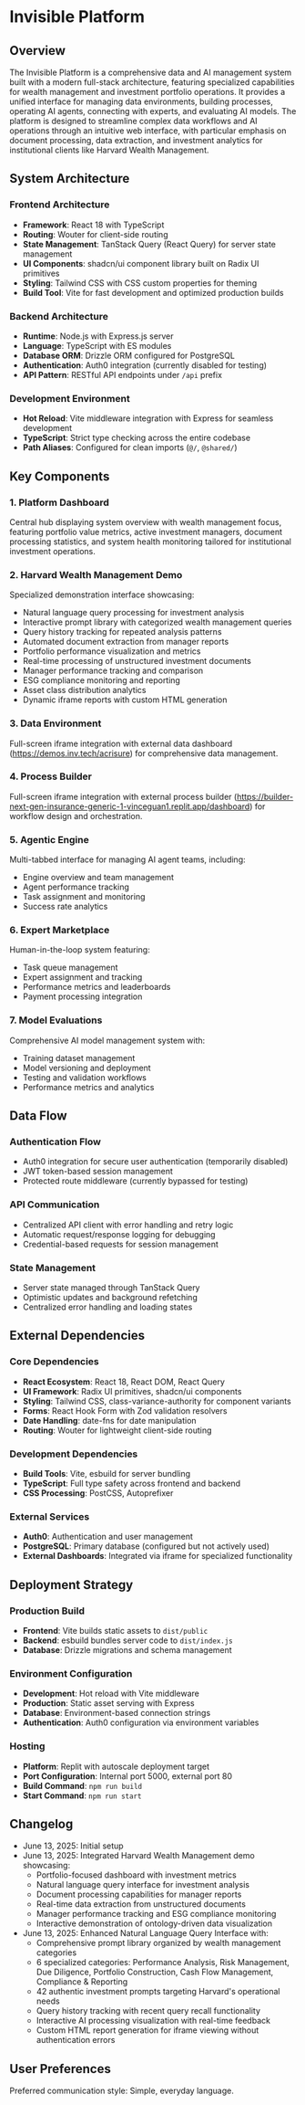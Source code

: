 # Invisible Platform

## Overview

The Invisible Platform is a comprehensive data and AI management system built with a modern full-stack architecture, featuring specialized capabilities for wealth management and investment portfolio operations. It provides a unified interface for managing data environments, building processes, operating AI agents, connecting with experts, and evaluating AI models. The platform is designed to streamline complex data workflows and AI operations through an intuitive web interface, with particular emphasis on document processing, data extraction, and investment analytics for institutional clients like Harvard Wealth Management.

## System Architecture

### Frontend Architecture
- **Framework**: React 18 with TypeScript
- **Routing**: Wouter for client-side routing
- **State Management**: TanStack Query (React Query) for server state management
- **UI Components**: shadcn/ui component library built on Radix UI primitives
- **Styling**: Tailwind CSS with CSS custom properties for theming
- **Build Tool**: Vite for fast development and optimized production builds

### Backend Architecture
- **Runtime**: Node.js with Express.js server
- **Language**: TypeScript with ES modules
- **Database ORM**: Drizzle ORM configured for PostgreSQL
- **Authentication**: Auth0 integration (currently disabled for testing)
- **API Pattern**: RESTful API endpoints under `/api` prefix

### Development Environment
- **Hot Reload**: Vite middleware integration with Express for seamless development
- **TypeScript**: Strict type checking across the entire codebase
- **Path Aliases**: Configured for clean imports (`@/`, `@shared/`)

## Key Components

### 1. Platform Dashboard
Central hub displaying system overview with wealth management focus, featuring portfolio value metrics, active investment managers, document processing statistics, and system health monitoring tailored for institutional investment operations.

### 2. Harvard Wealth Management Demo
Specialized demonstration interface showcasing:
- Natural language query processing for investment analysis
- Interactive prompt library with categorized wealth management queries
- Query history tracking for repeated analysis patterns
- Automated document extraction from manager reports
- Portfolio performance visualization and metrics
- Real-time processing of unstructured investment documents
- Manager performance tracking and comparison
- ESG compliance monitoring and reporting
- Asset class distribution analytics
- Dynamic iframe reports with custom HTML generation

### 3. Data Environment
Full-screen iframe integration with external data dashboard (https://demos.inv.tech/acrisure) for comprehensive data management.

### 4. Process Builder
Full-screen iframe integration with external process builder (https://builder-next-gen-insurance-generic-1-vinceguan1.replit.app/dashboard) for workflow design and orchestration.

### 5. Agentic Engine
Multi-tabbed interface for managing AI agent teams, including:
- Engine overview and team management
- Agent performance tracking
- Task assignment and monitoring
- Success rate analytics

### 6. Expert Marketplace
Human-in-the-loop system featuring:
- Task queue management
- Expert assignment and tracking
- Performance metrics and leaderboards
- Payment processing integration

### 7. Model Evaluations
Comprehensive AI model management system with:
- Training dataset management
- Model versioning and deployment
- Testing and validation workflows
- Performance metrics and analytics

## Data Flow

### Authentication Flow
- Auth0 integration for secure user authentication (temporarily disabled)
- JWT token-based session management
- Protected route middleware (currently bypassed for testing)

### API Communication
- Centralized API client with error handling and retry logic
- Automatic request/response logging for debugging
- Credential-based requests for session management

### State Management
- Server state managed through TanStack Query
- Optimistic updates and background refetching
- Centralized error handling and loading states

## External Dependencies

### Core Dependencies
- **React Ecosystem**: React 18, React DOM, React Query
- **UI Framework**: Radix UI primitives, shadcn/ui components
- **Styling**: Tailwind CSS, class-variance-authority for component variants
- **Forms**: React Hook Form with Zod validation resolvers
- **Date Handling**: date-fns for date manipulation
- **Routing**: Wouter for lightweight client-side routing

### Development Dependencies
- **Build Tools**: Vite, esbuild for server bundling
- **TypeScript**: Full type safety across frontend and backend
- **CSS Processing**: PostCSS, Autoprefixer

### External Services
- **Auth0**: Authentication and user management
- **PostgreSQL**: Primary database (configured but not actively used)
- **External Dashboards**: Integrated via iframe for specialized functionality

## Deployment Strategy

### Production Build
- **Frontend**: Vite builds static assets to `dist/public`
- **Backend**: esbuild bundles server code to `dist/index.js`
- **Database**: Drizzle migrations and schema management

### Environment Configuration
- **Development**: Hot reload with Vite middleware
- **Production**: Static asset serving with Express
- **Database**: Environment-based connection strings
- **Authentication**: Auth0 configuration via environment variables

### Hosting
- **Platform**: Replit with autoscale deployment target
- **Port Configuration**: Internal port 5000, external port 80
- **Build Command**: `npm run build`
- **Start Command**: `npm run start`

## Changelog
- June 13, 2025: Initial setup
- June 13, 2025: Integrated Harvard Wealth Management demo showcasing:
  - Portfolio-focused dashboard with investment metrics
  - Natural language query interface for investment analysis
  - Document processing capabilities for manager reports
  - Real-time data extraction from unstructured documents
  - Manager performance tracking and ESG compliance monitoring
  - Interactive demonstration of ontology-driven data visualization
- June 13, 2025: Enhanced Natural Language Query Interface with:
  - Comprehensive prompt library organized by wealth management categories
  - 6 specialized categories: Performance Analysis, Risk Management, Due Diligence, Portfolio Construction, Cash Flow Management, Compliance & Reporting
  - 42 authentic investment prompts targeting Harvard's operational needs
  - Query history tracking with recent query recall functionality
  - Interactive AI processing visualization with real-time feedback
  - Custom HTML report generation for iframe viewing without authentication errors

## User Preferences
Preferred communication style: Simple, everyday language.